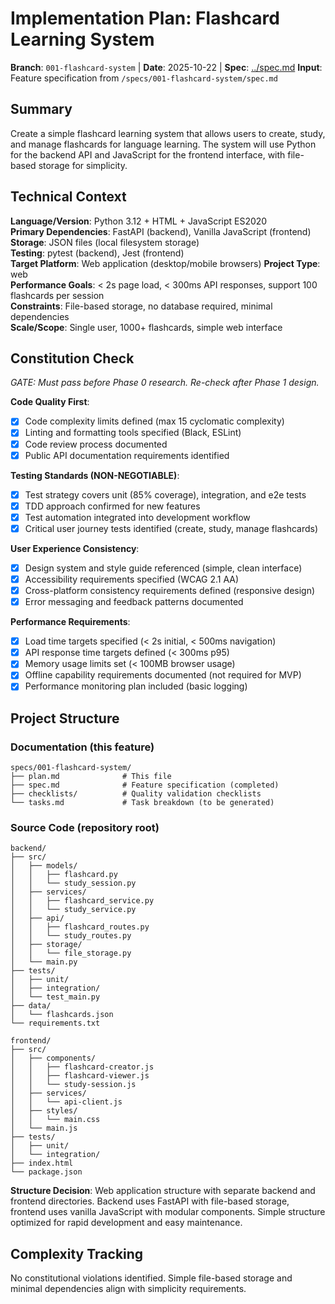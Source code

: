 # Implementation Plan: Flashcard Learning System

**Branch**: `001-flashcard-system` | **Date**: 2025-10-22 | **Spec**: [../spec.md](./spec.md)
**Input**: Feature specification from `/specs/001-flashcard-system/spec.md`

## Summary

Create a simple flashcard learning system that allows users to create, study, and manage flashcards for language learning. The system will use Python for the backend API and JavaScript for the frontend interface, with file-based storage for simplicity.

## Technical Context

**Language/Version**: Python 3.12 + HTML + JavaScript ES2020  
**Primary Dependencies**: FastAPI (backend), Vanilla JavaScript (frontend)  
**Storage**: JSON files (local filesystem storage)  
**Testing**: pytest (backend), Jest (frontend)  
**Target Platform**: Web application (desktop/mobile browsers)
**Project Type**: web  
**Performance Goals**: < 2s page load, < 300ms API responses, support 100 flashcards per session  
**Constraints**: File-based storage, no database required, minimal dependencies  
**Scale/Scope**: Single user, 1000+ flashcards, simple web interface

## Constitution Check

*GATE: Must pass before Phase 0 research. Re-check after Phase 1 design.*

**Code Quality First**:
- [x] Code complexity limits defined (max 15 cyclomatic complexity)
- [x] Linting and formatting tools specified (Black, ESLint)
- [x] Code review process documented
- [x] Public API documentation requirements identified

**Testing Standards (NON-NEGOTIABLE)**:
- [x] Test strategy covers unit (85% coverage), integration, and e2e tests
- [x] TDD approach confirmed for new features
- [x] Test automation integrated into development workflow
- [x] Critical user journey tests identified (create, study, manage flashcards)

**User Experience Consistency**:
- [x] Design system and style guide referenced (simple, clean interface)
- [x] Accessibility requirements specified (WCAG 2.1 AA)
- [x] Cross-platform consistency requirements defined (responsive design)
- [x] Error messaging and feedback patterns documented

**Performance Requirements**:
- [x] Load time targets specified (< 2s initial, < 500ms navigation)
- [x] API response time targets defined (< 300ms p95)
- [x] Memory usage limits set (< 100MB browser usage)
- [x] Offline capability requirements documented (not required for MVP)
- [x] Performance monitoring plan included (basic logging)

## Project Structure

### Documentation (this feature)

```text
specs/001-flashcard-system/
├── plan.md              # This file
├── spec.md              # Feature specification (completed)
├── checklists/          # Quality validation checklists
└── tasks.md             # Task breakdown (to be generated)
```

### Source Code (repository root)

```text
backend/
├── src/
│   ├── models/
│   │   ├── flashcard.py
│   │   └── study_session.py
│   ├── services/
│   │   ├── flashcard_service.py
│   │   └── study_service.py
│   ├── api/
│   │   ├── flashcard_routes.py
│   │   └── study_routes.py
│   ├── storage/
│   │   └── file_storage.py
│   └── main.py
├── tests/
│   ├── unit/
│   ├── integration/
│   └── test_main.py
├── data/
│   └── flashcards.json
└── requirements.txt

frontend/
├── src/
│   ├── components/
│   │   ├── flashcard-creator.js
│   │   ├── flashcard-viewer.js
│   │   └── study-session.js
│   ├── services/
│   │   └── api-client.js
│   ├── styles/
│   │   └── main.css
│   └── main.js
├── tests/
│   ├── unit/
│   └── integration/
├── index.html
└── package.json
```

**Structure Decision**: Web application structure with separate backend and frontend directories. Backend uses FastAPI with file-based storage, frontend uses vanilla JavaScript with modular components. Simple structure optimized for rapid development and easy maintenance.

## Complexity Tracking

No constitutional violations identified. Simple file-based storage and minimal dependencies align with simplicity requirements.